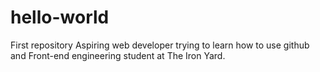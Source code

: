 # hello-world
First repository
Aspiring web developer trying to learn how to use github and Front-end engineering student at The Iron Yard. 
